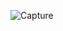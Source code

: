 ![Capture](https://user-images.githubusercontent.com/67911302/117528472-17214400-aff0-11eb-9a6e-8af29697a0db.PNG)

